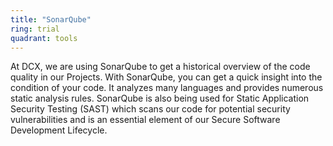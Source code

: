 ```yaml
---
title: "SonarQube"
ring: trial
quadrant: tools
---
```


At DCX, we are using SonarQube to get a historical overview of the code quality in our Projects.
With SonarQube, you can get a quick insight into the condition of your code.
It analyzes many languages and provides numerous static analysis rules.
SonarQube is also being used for Static Application Security Testing (SAST) which scans our code for potential security vulnerabilities and is an essential element of our Secure Software Development Lifecycle.
